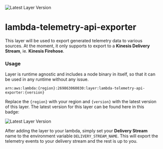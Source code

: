 ![Latest Layer Version](https://api.globadge.com/v1/badgen/aws/lambda/layer/latest-version/us-east-1/269863060030/lambda-telemetry-api-exporter)

# lambda-telemetry-api-exporter

This layer will be used to export generated telemetry data to various sources. At the moment, it only supports to export to a **Kinesis Delivery Stream**, ie. **Kinesis Firehose**.

### Usage

Layer is runtime agnostic and includes a node binary in itself, so that it can be used in any runtime without any issue.

```
arn:aws:lambda:{region}:269863060030:layer:lambda-telemetry-api-exporter:{version}
```

Replace the `{region}` with your region and `{version}` with the latest version of this layer. The latest version for this layer can be found here in this badge:

![Latest Layer Version](https://api.globadge.com/v1/badgen/aws/lambda/layer/latest-version/us-east-1/269863060030/lambda-telemetry-api-exporter)

After adding the layer to your lambda, simply set your **Delivery Stream** name to the environment variable `DELIVERY_STREAM_NAME`. This will export the telemetry events to your delivery stream and the rest is up to you.
